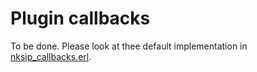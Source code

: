 # Plugin callbacks

To be done.
Please look at thee default implementation in [nksip_callbacks.erl](../../nksip_callbacks.erl).


